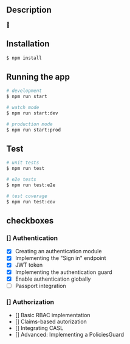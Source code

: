 ## Description

🍻

## Installation

```bash
$ npm install
```

## Running the app

```bash
# development
$ npm run start

# watch mode
$ npm run start:dev

# production mode
$ npm run start:prod
```

## Test

```bash
# unit tests
$ npm run test

# e2e tests
$ npm run test:e2e

# test coverage
$ npm run test:cov
```

## checkboxes

### [] Authentication

- [x] Creating an authentication module
- [x] Implementing the "Sign in" endpoint
- [x] JWT token
- [x] Implementing the authentication guard
- [x] Enable authentication globally
- [ ] Passport integration

### [] Authorization

- [] Basic RBAC implementation
- [] Claims-based autorization
- [] Integrating CASL
- [] Advanced: Implementing a PoliciesGuard
